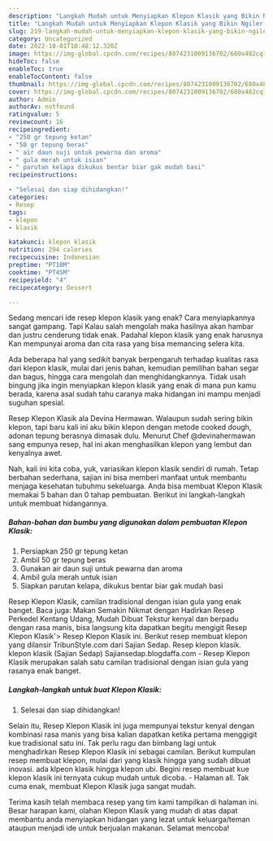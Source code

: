 ```yaml
---
description: "Langkah Mudah untuk Menyiapkan Klepon Klasik yang Bikin Ngiler, Buat Buka Puasa Bikin Ngiler"
title: "Langkah Mudah untuk Menyiapkan Klepon Klasik yang Bikin Ngiler, Buat Buka Puasa Bikin Ngiler"
slug: 219-langkah-mudah-untuk-menyiapkan-klepon-klasik-yang-bikin-ngiler-buat-buka-puasa-bikin-ngiler
category: Uncategorized
date: 2022-10-01T10:48:12.320Z
image: https://img-global.cpcdn.com/recipes/8074231009136702/680x482cq70/klepon-klasik-foto-resep-utama.jpg
hideToc: false
enableToc: true
enableTocContent: false
thumbnail: https://img-global.cpcdn.com/recipes/8074231009136702/680x482cq70/klepon-klasik-foto-resep-utama.jpg
cover: https://img-global.cpcdn.com/recipes/8074231009136702/680x482cq70/klepon-klasik-foto-resep-utama.jpg
author: Admin
authorAv: notfound
ratingvalue: 5
reviewcount: 16
recipeingredient:
- "250 gr tepung ketan"
- "50 gr tepung beras"
- " air daun suji untuk pewarna dan aroma"
- " gula merah untuk isian"
- " parutan kelapa dikukus bentar biar gak mudah basi"
recipeinstructions:

- "Selesai dan siap dihidangkan!"
categories:
- Resep
tags:
- klepon
- klasik

katakunci: klepon klasik 
nutrition: 294 calories
recipecuisine: Indonesian
preptime: "PT10M"
cooktime: "PT45M"
recipeyield: "4"
recipecategory: Dessert

---
```



Sedang mencari ide resep klepon klasik yang enak? Cara menyiapkannya sangat gampang. Tapi Kalau salah mengolah maka hasilnya akan hambar dan justru cenderung tidak enak. Padahal klepon klasik yang enak harusnya Kan mempunyai aroma dan cita rasa yang bisa memancing selera kita.


Ada beberapa hal yang sedikit banyak berpengaruh terhadap kualitas rasa dari klepon klasik, mulai dari jenis bahan, kemudian pemilihan bahan segar dan bagus, hingga cara mengolah dan menghidangkannya. Tidak usah bingung jika ingin menyiapkan klepon klasik yang enak di mana pun kamu berada, karena asal sudah tahu caranya maka hidangan ini mampu menjadi suguhan spesial.

Resep Klepon Klasik ala Devina Hermawan. Walaupun sudah sering bikin klepon, tapi baru kali ini aku bikin klepon dengan metode cooked dough, adonan tepung berasnya dimasak dulu. Menurut Chef @devinahermawan sang empunya resep, hal ini akan menghasilkan klepon yang lembut dan kenyalnya awet.


Nah, kali ini kita coba, yuk, variasikan klepon klasik sendiri di rumah. Tetap berbahan sederhana, sajian ini bisa memberi manfaat untuk membantu menjaga kesehatan tubuhmu sekeluarga. Anda bisa membuat Klepon Klasik memakai 5 bahan dan 0 tahap pembuatan. Berikut ini langkah-langkah untuk membuat hidangannya.

<!--inarticleads1-->

##### Bahan-bahan dan bumbu yang digunakan dalam pembuatan Klepon Klasik:

1. Persiapkan 250 gr tepung ketan
1. Ambil 50 gr tepung beras
1. Gunakan  air daun suji untuk pewarna dan aroma
1. Ambil  gula merah untuk isian
1. Siapkan  parutan kelapa, dikukus bentar biar gak mudah basi


Resep Klepon Klasik, camilan tradisional dengan isian gula yang enak banget. Baca juga: Makan Semakin Nikmat dengan Hadirkan Resep Perkedel Kentang Udang, Mudah Dibuat Tekstur kenyal dan berpadu dengan rasa manis, bisa langsung kita dapatkan begitu mengigit Resep Klepon Klasik&#39;&gt; Resep Klepon Klasik ini. Berikut resep membuat klepon yang dilansir TribunStyle.com dari Sajian Sedap. Resep klepon klasik. klepon klasik (Sajian Sedap) Sajiansedap.blogdaffa.com - Resep Klepon Klasik merupakan salah satu camilan tradisional dengan isian gula yang rasanya enak banget. 

<!--inarticleads2-->

##### Langkah-langkah untuk buat Klepon Klasik:


1. Selesai dan siap dihidangkan!

Selain itu, Resep Klepon Klasik ini juga mempunyai tekstur kenyal dengan kombinasi rasa manis yang bisa kalian dapatkan ketika pertama menggigit kue tradisional satu ini. Tak perlu ragu dan bimbang lagi untuk menghadirkan Resep Klepon Klasik ini sebagai camilan. Berikut kumpulan resep membuat klepon, mulai dari yang klasik hingga yang sudah dibuat inovasi. ada klpeon klasik hingga klepon ubi. Begini resep membuat kue klepon klasik ini ternyata cukup mudah untuk dicoba. - Halaman all. Tak cuma enak, membuat Klepon Klasik juga sangat mudah. 

Terima kasih telah membaca resep yang tim kami tampilkan di halaman ini. Besar harapan kami, olahan Klepon Klasik yang mudah di atas dapat membantu anda menyiapkan hidangan yang lezat untuk keluarga/teman ataupun menjadi ide untuk berjualan makanan. Selamat mencoba!
